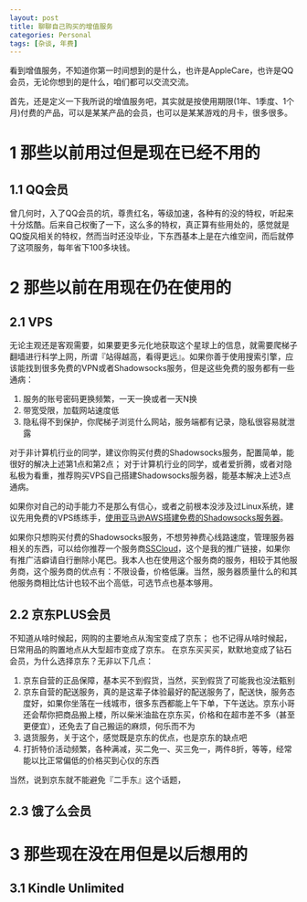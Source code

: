 ```yaml
---
layout: post
title: 聊聊自己购买的增值服务
categories: Personal
tags: [杂谈, 年费]
---
```


看到增值服务，不知道你第一时间想到的是什么，也许是AppleCare，也许是QQ会员，无论你想到的是什么，咱们都可以交流交流。

首先，还是定义一下我所说的增值服务吧，其实就是按使用期限(1年、1季度、1个月)付费的产品，可以是某某产品的会员，也可以是某某游戏的月卡，很多很多。

# 1 那些以前用过但是现在已经不用的

## 1.1 QQ会员

曾几何时，入了QQ会员的坑，尊贵红名，等级加速，各种有的没的特权，听起来十分炫酷。后来自己权衡了一下，这么多的特权，真正算有些用处的，感觉就是QQ旋风相关的特权，然而当时还没毕业，下东西基本上是在六维空间，而后就停了这项服务，每年省下100多块钱。

# 2 那些以前在用现在仍在使用的

## 2.1 VPS

无论主观还是客观需要，如果要更多元化地获取这个星球上的信息，就需要爬梯子翻墙进行科学上网，所谓『站得越高，看得更远』。如果你善于使用搜索引擎，应该能找到很多免费的VPN或者Shadowsocks服务，但是这些免费的服务都有一些通病：  
1. 服务的账号密码更换频繁，一天一换或者一天N换
2. 带宽受限，加载网站速度低
3. 隐私得不到保护，你爬梯子浏览什么网站，服务端都有记录，隐私很容易就泄露

对于非计算机行业的同学，建议你购买付费的Shadowsocks服务，配置简单，能很好的解决上述第1点和第2点；
对于计算机行业的同学，或者爱折腾，或者对隐私极为看重，推荐购买VPS自己搭建Shadowsocks服务器，能基本解决上述3点通病。

如果你对自己的动手能力不是那么有信心，或者之前根本没涉及过Linux系统，建议先用免费的VPS练练手，[使用亚马逊AWS搭建免费的Shadowsocks服务器](http://celerysoft.github.io/2016-01-15.html)。

如果你只想购买付费的Shadowsocks服务，不想劳神费心线路速度，管理服务器相关的东西，可以给你推荐一个服务商[SSCloud](https://www.sscloud.me/aff.php?aff=144)，这个是我的推广链接，如果你有推广洁癖请自行删除小尾巴。我本人也在使用这个服务商的服务，相较于其他服务商，这个服务商的优点有：不限设备，价格低廉。当然，服务器质量什么的和其他服务商相比估计也较不出个高低，可选节点也基本够用。

## 2.2 京东PLUS会员

不知道从啥时候起，网购的主要地点从淘宝变成了京东；
也不记得从啥时候起，日常用品的购置地点从大型超市变成了京东。
在京东买买买，默默地变成了钻石会员，为什么选择京东？无非以下几点：  
1. 京东自营的正品保障，基本买不到假货，当然，买到假货了可能我也没法甄别
2. 京东自营的配送服务，真的是这辈子体验最好的配送服务了，配送快，服务态度好，如果你坐落在一线城市，很多东西都能上午下单，下午送达。京东小哥还会帮你把商品搬上楼，所以柴米油盐在京东买，价格和在超市差不多（甚至更便宜），还免去了自己搬运的麻烦，何乐而不为
3. 退货服务，关于这个，感觉既是京东的优点，也是京东的缺点吧
4. 打折特价活动频繁，各种满减，买二免一、买三免一，两件8折，等等，经常能以比正常偏低的价格买到心仪的东西

当然，说到京东就不能避免『二手东』这个话题，

## 2.3 饿了么会员

# 3 那些现在没在用但是以后想用的

## 3.1 Kindle Unlimited
